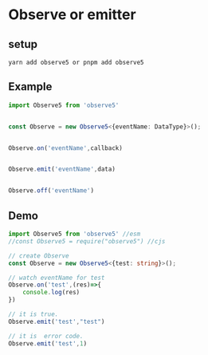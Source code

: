 # Observe or emitter  

## setup 
` yarn add observe5 or pnpm add observe5 `
## Example

```typescript
import Observe5 from 'observe5'


const Observe = new Observe5<{eventName: DataType}>();


Observe.on('eventName',callback)


Observe.emit('eventName',data)


Observe.off('eventName')

```

## Demo

```typescript
import Observe5 from 'observe5' //esm
//const Observe5 = require("observe5") //cjs

// create Observe
const Observe = new Observe5<{test: string}>();

// watch eventName for test
Observe.on('test',(res)=>{
    console.log(res)
})

// it is true.
Observe.emit('test',"test")

// it is  error code.
Observe.emit('test',1)

```
